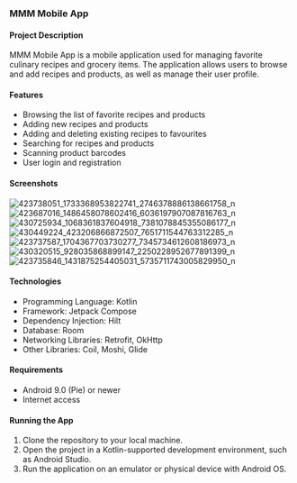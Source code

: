 ### MMM Mobile App

#### Project Description
MMM Mobile App is a mobile application used for managing favorite culinary recipes and grocery items. The application allows users to browse and add recipes and products, as well as manage their user profile.

#### Features
- Browsing the list of favorite recipes and products
- Adding new recipes and products
- Adding and deleting existing recipes to favourites
- Searching for recipes and products
- Scanning product barcodes
- User login and registration

#### Screenshots
![423738051_1733368953822741_2746378886138661758_n](https://github.com/PBYAB/mmm-mobile/assets/106178832/052730b3-ebc1-41bb-8cdf-ddc7d3c14a2c)
![423687016_1486458078602416_6036197907087816763_n](https://github.com/PBYAB/mmm-mobile/assets/106178832/6986f2fd-9d94-4be0-8e6e-996bc40a96c9)
![430725934_1068361837604918_7381078845355086177_n](https://github.com/PBYAB/mmm-mobile/assets/106178832/c3c80742-cd0a-4fe5-b8d2-eea1129e93ff)
![430449224_423206866872507_7651711544763312285_n](https://github.com/PBYAB/mmm-mobile/assets/106178832/b7e469b9-6305-4107-8b04-791b69f367de)
![423737587_1704367703730277_7345734612608186973_n](https://github.com/PBYAB/mmm-mobile/assets/106178832/2b9ab2d2-617b-4e42-bbba-7c37dfb3c07a)
![430320515_928035868899147_2250228952677891399_n](https://github.com/PBYAB/mmm-mobile/assets/106178832/a152d9fb-30d4-449e-8e00-d2c0eb3dd812)
![423735846_1431875254405031_5735711743005829950_n](https://github.com/PBYAB/mmm-mobile/assets/106178832/bc507385-1ad6-4214-9593-c79123bde746)

#### Technologies
- Programming Language: Kotlin
- Framework: Jetpack Compose
- Dependency Injection: Hilt
- Database: Room
- Networking Libraries: Retrofit, OkHttp
- Other Libraries: Coil, Moshi, Glide

#### Requirements
- Android 9.0 (Pie) or newer
- Internet access

#### Running the App
1. Clone the repository to your local machine.
2. Open the project in a Kotlin-supported development environment, such as Android Studio.
3. Run the application on an emulator or physical device with Android OS.
